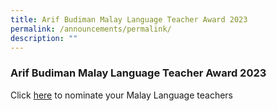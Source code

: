```yaml
---
title: Arif Budiman Malay Language Teacher Award 2023
permalink: /announcements/permalink/
description: ""
---
```

### Arif Budiman Malay Language Teacher Award 2023
Click [here](https://go.gov.sg/agab2023) to nominate your Malay Language teachers